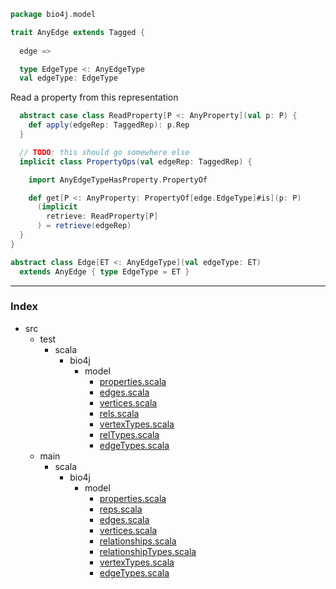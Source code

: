 
```scala
package bio4j.model

trait AnyEdge extends Tagged {
  
  edge =>

  type EdgeType <: AnyEdgeType
  val edgeType: EdgeType
```

Read a property from this representation

```scala
  abstract case class ReadProperty[P <: AnyProperty](val p: P) {
    def apply(edgeRep: TaggedRep): p.Rep
  }

  // TODO: this should go somewhere else
  implicit class PropertyOps(val edgeRep: TaggedRep) {

    import AnyEdgeTypeHasProperty.PropertyOf

    def get[P <: AnyProperty: PropertyOf[edge.EdgeType]#is](p: P)
      (implicit 
        retrieve: ReadProperty[P]
      ) = retrieve(edgeRep)
  }
}

abstract class Edge[ET <: AnyEdgeType](val edgeType: ET)
  extends AnyEdge { type EdgeType = ET }

```


------

### Index

+ src
  + test
    + scala
      + bio4j
        + model
          + [properties.scala][test/scala/bio4j/model/properties.scala]
          + [edges.scala][test/scala/bio4j/model/edges.scala]
          + [vertices.scala][test/scala/bio4j/model/vertices.scala]
          + [rels.scala][test/scala/bio4j/model/rels.scala]
          + [vertexTypes.scala][test/scala/bio4j/model/vertexTypes.scala]
          + [relTypes.scala][test/scala/bio4j/model/relTypes.scala]
          + [edgeTypes.scala][test/scala/bio4j/model/edgeTypes.scala]
  + main
    + scala
      + bio4j
        + model
          + [properties.scala][main/scala/bio4j/model/properties.scala]
          + [reps.scala][main/scala/bio4j/model/reps.scala]
          + [edges.scala][main/scala/bio4j/model/edges.scala]
          + [vertices.scala][main/scala/bio4j/model/vertices.scala]
          + [relationships.scala][main/scala/bio4j/model/relationships.scala]
          + [relationshipTypes.scala][main/scala/bio4j/model/relationshipTypes.scala]
          + [vertexTypes.scala][main/scala/bio4j/model/vertexTypes.scala]
          + [edgeTypes.scala][main/scala/bio4j/model/edgeTypes.scala]

[test/scala/bio4j/model/properties.scala]: ../../../../test/scala/bio4j/model/properties.scala.md
[test/scala/bio4j/model/edges.scala]: ../../../../test/scala/bio4j/model/edges.scala.md
[test/scala/bio4j/model/vertices.scala]: ../../../../test/scala/bio4j/model/vertices.scala.md
[test/scala/bio4j/model/rels.scala]: ../../../../test/scala/bio4j/model/rels.scala.md
[test/scala/bio4j/model/vertexTypes.scala]: ../../../../test/scala/bio4j/model/vertexTypes.scala.md
[test/scala/bio4j/model/relTypes.scala]: ../../../../test/scala/bio4j/model/relTypes.scala.md
[test/scala/bio4j/model/edgeTypes.scala]: ../../../../test/scala/bio4j/model/edgeTypes.scala.md
[main/scala/bio4j/model/properties.scala]: properties.scala.md
[main/scala/bio4j/model/reps.scala]: reps.scala.md
[main/scala/bio4j/model/edges.scala]: edges.scala.md
[main/scala/bio4j/model/vertices.scala]: vertices.scala.md
[main/scala/bio4j/model/relationships.scala]: relationships.scala.md
[main/scala/bio4j/model/relationshipTypes.scala]: relationshipTypes.scala.md
[main/scala/bio4j/model/vertexTypes.scala]: vertexTypes.scala.md
[main/scala/bio4j/model/edgeTypes.scala]: edgeTypes.scala.md